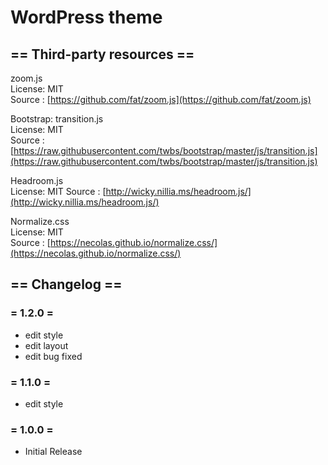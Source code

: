 # WordPress theme

## == Third-party resources ==

zoom.js  
License: MIT  
Source : [https://github.com/fat/zoom.js](https://github.com/fat/zoom.js)

Bootstrap: transition.js  
License: MIT  
Source : [https://raw.githubusercontent.com/twbs/bootstrap/master/js/transition.js](https://raw.githubusercontent.com/twbs/bootstrap/master/js/transition.js)

Headroom.js  
License: MIT
Source : [http://wicky.nillia.ms/headroom.js/](http://wicky.nillia.ms/headroom.js/)

Normalize.css  
License: MIT  
Source : [https://necolas.github.io/normalize.css/](https://necolas.github.io/normalize.css/)

## == Changelog ==

### = 1.2.0 =
* edit style
* edit layout
* edit bug fixed

### = 1.1.0 =
* edit style

### = 1.0.0 =
* Initial Release
